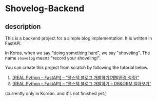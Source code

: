 # Shovelog-Backend

## description

This is a backend project for a simple blog implementation. It is written in FastAPI.

In Korea, when we say "doing something hard", we say "shoveling". The name `shovelog` means "record your shoveling!".

You can create this project from scratch by following the tutorial below.

1. [[REAL Python – FastAPI] – “풀스택 블로그 개발하기(개발환경 설정)”](https://www.gdsanadevlog.com/planguages/real-python-fastapi-%ed%92%80%ec%8a%a4%ed%83%9d-%eb%b8%94%eb%a1%9c%ea%b7%b8-%ea%b0%9c%eb%b0%9c%ed%95%98%ea%b8%b0-%ea%b0%9c%eb%b0%9c%ed%99%98%ea%b2%bd-%ec%84%a4%ec%a0%95/)
2. [[REAL Python – FastAPI] – “풀스택 블로그 개발하기 – DB&ORM 알아보기”](https://www.gdsanadevlog.com/planguages/real-python-fastapi-%ed%92%80%ec%8a%a4%ed%83%9d-%eb%b8%94%eb%a1%9c%ea%b7%b8-%ea%b0%9c%eb%b0%9c%ed%95%98%ea%b8%b0-dborm-%ec%95%8c%ec%95%84%eb%b3%b4%ea%b8%b0/)

(currently only in Korean. and it's not finished yet.)